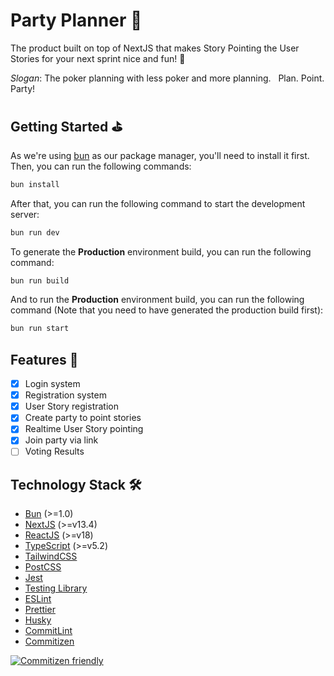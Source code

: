 # Party Planner 🎉

The product built on top of NextJS that makes Story Pointing the User Stories for your next sprint nice and fun! 🎉

_Slogan_: The poker planning with less poker and more planning. &nbsp; Plan. Point. Party!

## Getting Started ⛳️

As we're using [bun](https://bun.sh/) as our package manager, you'll need to install it first. Then, you can run
the following commands:

```bash
bun install
```

After that, you can run the following command to start the development server:

```bash
bun run dev
```

To generate the **Production** environment build, you can run the following command:

```bash
bun run build
```

And to run the **Production** environment build, you can run the following command (Note that you need to have generated
the production build first):

```bash
bun run start
```

## Features 🎨

- [x] Login system
- [x] Registration system
- [x] User Story registration
- [x] Create party to point stories
- [x] Realtime User Story pointing
- [x] Join party via link
- [ ] Voting Results

## Technology Stack 🛠

- [Bun](https://bun.sh) (>=1.0)
- [NextJS](https://nextjs.org/) (>=v13.4)
- [ReactJS](https://reactjs.org/) (>=v18)
- [TypeScript](https://www.typescriptlang.org/) (>=v5.2)
- [TailwindCSS](https://tailwindcss.com/)
- [PostCSS](https://postcss.org/)
- [Jest](https://jestjs.io/)
- [Testing Library](https://testing-library.com/)
- [ESLint](https://eslint.org/)
- [Prettier](https://prettier.io/)
- [Husky](https://typicode.github.io/husky/#/)
- [CommitLint](https://commitlint.js.org/)
- [Commitizen](https://github.com/commitizen)

[![Commitizen friendly](https://img.shields.io/badge/commitizen-friendly-brightgreen.svg)](http://commitizen.github.io/cz-cli/)
